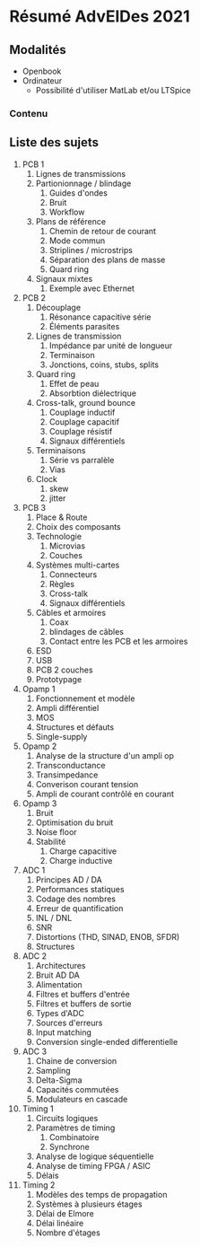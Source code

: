 # Résumé AdvElDes 2021

## Modalités

- Openbook
- Ordinateur
  - Possibilité d'utiliser MatLab et/ou LTSpice

### Contenu

## Liste des sujets

1) PCB 1
   1) Lignes de transmissions
   2) Partionionnage / blindage
      1) Guides d'ondes
      2) Bruit
      3) Workflow
   3) Plans de référence
      1) Chemin de retour de courant
      2) Mode commun
      3) Striplines / microstrips
      4) Séparation des plans de masse
      5) Quard ring
   4) Signaux mixtes
      1) Exemple avec Ethernet
2) PCB 2
   1) Découplage
      1) Résonance capacitive série
      2) Éléments parasites
   2) Lignes de transmission
      1) Impédance par unité de longueur
      2) Terminaison
      3) Jonctions, coins, stubs, splits
   3) Quard ring
      1) Effet de peau
      2) Absorbtion diélectrique
   4) Cross-talk, ground bounce
      1) Couplage inductif
      2) Couplage capacitif
      3) Couplage résistif
      4) Signaux différentiels
   5) Terminaisons
      1) Série vs parralèle
      2) Vias
   6) Clock
      1) skew
      2) jitter
3) PCB 3
   1) Place & Route
   2) Choix des composants
   3) Technologie
      1) Microvias
      2) Couches
   4) Systèmes multi-cartes
      1) Connecteurs
      2) Règles
      3) Cross-talk
      4) Signaux différentiels
   5) Câbles et armoires
      1) Coax
      2) blindages de câbles
      3) Contact entre les PCB et les armoires
   6) ESD
   7) USB
   8) PCB 2 couches
   9) Prototypage
4) Opamp 1
   1) Fonctionnement et modèle
   2) Ampli différentiel
   3) MOS
   4) Structures et défauts
   5) Single-supply
5) Opamp 2
   1) Analyse de la structure d'un ampli op
   2) Transconductance
   3) Transimpedance
   4) Converison courant tension
   5) Ampli de courant contrôlé en courant
6) Opamp 3
   1) Bruit
   2) Optimisation du bruit
   3) Noise floor
   4) Stabilité
      1) Charge capacitive
      2) Charge inductive
7) ADC 1
   1) Principes AD / DA
   2) Performances statiques
   3) Codage des nombres
   4) Erreur de quantification
   5) INL / DNL
   6) SNR
   7) Distortions (THD, SINAD, ENOB, SFDR)
   8) Structures
8) ADC 2
   1) Architectures
   2) Bruit AD DA
   3) Alimentation
   4) Filtres et buffers d'entrée
   5) Filtres et buffers de sortie
   6) Types d'ADC
   7) Sources d'erreurs
   8) Input matching
   9) Conversion single-ended differentielle
9) ADC 3
   1) Chaine de conversion
   2) Sampling
   3) Delta-Sigma
   4) Capacités commutées
   5) Modulateurs en cascade
10) Timing 1
    1) Circuits logiques
    2) Paramètres de timing
       1) Combinatoire
       2) Synchrone
    3) Analyse de logique séquentielle
    4) Analyse de timing FPGA / ASIC
    5) Délais
11) Timing 2
    1) Modèles des temps de propagation
    2) Systèmes à plusieurs étages
    3) Délai de Elmore
    4) Délai linéaire
    5) Nombre d'étages